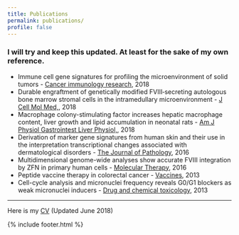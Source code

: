 ```yaml
---
title: Publications
permalink: publications/
profile: false
---
```


### I will try and keep this updated. At least for the sake of my own reference.

*   Immune cell gene signatures for profiling the microenvironment of solid tumors - [Cancer immunology research](http://cancerimmunolres.aacrjournals.org/content/6/11/1388), 2018
*   Durable engraftment of genetically modified FVIII‐secreting autologous bone marrow stromal cells in the intramedullary microenvironment - [J Cell Mol Med,](https://onlinelibrary.wiley.com/doi/abs/10.1111/jcmm.13648 "Journal of cellular and molecular medicine."), 2018
*   Macrophage colony-stimulating factor increases hepatic macrophage content, liver growth and lipid accumulation in neonatal rats - [Am J Physiol Gastrointest Liver Physiol,](https://www.physiology.org/doi/abs/10.1152/ajpgi.00343.2017 "American journal of physiology. Gastrointestinal and liver physiology."), 2018
*   Derivation of marker gene signatures from human skin and their use in the interpretation transcriptional changes associated with dermatological disorders - [The Journal of Pathology](http://onlinelibrary.wiley.com/doi/10.1002/path.4864/full), 2016
*   Multidimensional genome-wide analyses show accurate FVIII integration by ZFN in primary human cells - [Molecular Therapy](http://www.sciencedirect.com/science/article/pii/S1525001616309789), 2016
*   Peptide vaccine therapy in colorectal cancer - [Vaccines](https://www.ncbi.nlm.nih.gov/pmc/articles/PMC4552199/), 2013
*   Cell-cycle analysis and micronuclei frequency reveals G0/G1 blockers as weak micronuclei inducers - [Drug and chemical toxicology](http://www.tandfonline.com/doi/abs/10.3109/01480545.2012.737803), 2013
---
Here is my [CV](https://ajitjohnson.com/wp-content/uploads/2018/06/CV.pdf) (Updated June 2018)

{% include footer.html %}
